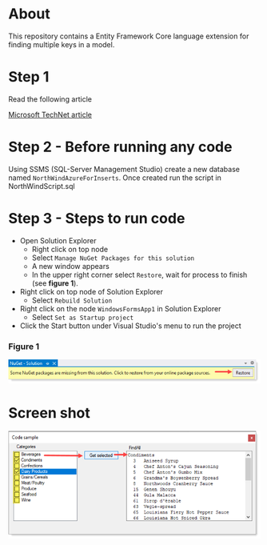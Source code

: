 # About

This repository contains a Entity Framework Core language extension for finding multiple keys in a model.

# Step 1

Read the following article

[Microsoft TechNet article](https://social.technet.microsoft.com/wiki/contents/articles/53841.entity-framework-core-find-all-by-primary-key-c.aspx)

# Step 2 - Before running any code

Using SSMS (SQL-Server Management Studio) create a new database named `NorthWindAzureForInserts`. Once created run the script in NorthWindScript.sql



# Step 3 -  Steps to run code

- Open Solution Explorer
  - Right click on top node
  - Select `Manage NuGet Packages for this solution`
  - A new window appears
  - In the upper right corner select `Restore`, wait for process to finish (see **figure 1**).
- Right click on top node of Solution Explorer
  - Select `Rebuild Solution`
- Right click on the node `WindowsFormsApp1` in Solution Explorer
  - Select `Set as Startup project`
- Click the Start button under Visual Studio's menu to run the project

### Figure 1

![img](assets/missing.png)


# Screen shot

 ![img](assets/find.png)
